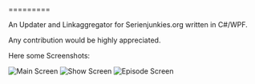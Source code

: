 =========

An Updater and Linkaggregator for Serienjunkies.org written in C#/WPF.

Any contribution would be highly appreciated.


Here some Screenshots:

![Main Screen](http://s1.directupload.net/images/140125/husa5e9a.png)
![Show Screen](http://s7.directupload.net/images/140115/xas33ut6.png)
![Episode Screen](http://s7.directupload.net/images/140115/cpffb9uf.png)

